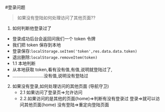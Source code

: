 #登录问题

> 如果没有登陆如何处理访问了其他页面??

1. 如何判断他登录过了

- 登录成功后台会返回问我们一个 token 令牌
- 我们把 token 保存到本地
- 登录保存:`localStorage.seItem('token',res.data.data.token)`
- 退出删除:`localStorage.removeItem(token)`
- 1.1 本地判断
- 从本地获取 token,看有没有值,有值,说明就登陆过了,
- .........................没有值,说明没有登陆过

2. 如果没有登录,如何处理访问的其他页面 (导航守卫)
   - 2.1 如果访问了登录页=>允许访问
   - 2.2.如果访问的是其他的页面(home)=>判断有没有登录过
     登录=>就可以访问其他页面(home)
     没有登陆=>重定向登陆页面
